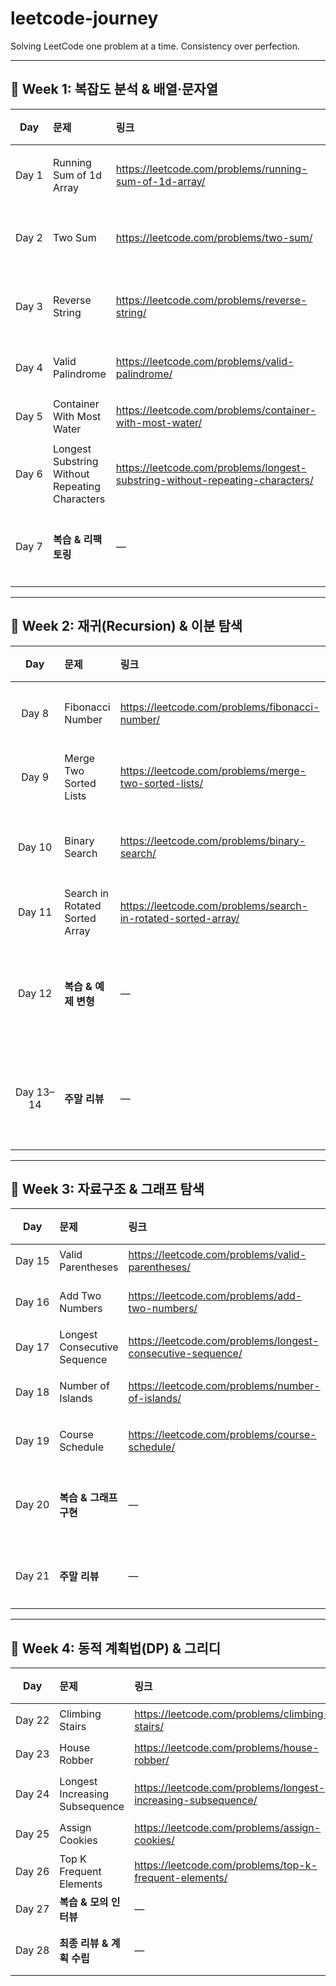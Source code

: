 # leetcode-journey

Solving LeetCode one problem at a time. Consistency over perfection.

---

## 🌟 Week 1: 복잡도 분석 & 배열·문자열

| Day    | 문제                                                      | 링크                                                                 | 난이도 | 학습 포인트                                                       | 완료 |
|:------:|:----------------------------------------------------------|:---------------------------------------------------------------------|:------:|:------------------------------------------------------------------|:-----|
| Day 1  | Running Sum of 1d Array                                   | https://leetcode.com/problems/running-sum-of-1d-array/               | Easy   | Prefix Sum 패턴<br>O(n) 시간·O(1) 공간                            | ☐    |
| Day 2  | Two Sum                                                   | https://leetcode.com/problems/two-sum/                               | Easy   | HashMap 보완 검색 패턴<br>O(n) 시간·O(n) 공간                      | ☐    |
| Day 3  | Reverse String                                            | https://leetcode.com/problems/reverse-string/                        | Easy   | Two‑pointer in‑place 뒤집기<br>char 배열 vs StringBuilder          | ☐    |
| Day 4  | Valid Palindrome                                          | https://leetcode.com/problems/valid-palindrome/                      | Easy   | 문자열 전처리 + 투-포인터 유효성 검사                             | ☐    |
| Day 5  | Container With Most Water                                 | https://leetcode.com/problems/container-with-most-water/             | Medium | 양끝 투-포인터로 최적 해 탐색                                     | ☐    |
| Day 6  | Longest Substring Without Repeating Characters            | https://leetcode.com/problems/longest-substring-without-repeating-characters/ | Medium | 슬라이딩 윈도우 + Map으로 인덱스 관리                             | ☐    |
| Day 7  | **복습 & 리팩토링**                                        | —                                                                    | —      | 각 풀이 복잡도 문서화<br>코드 클린업 (불필요 객체 제거)           | ☐    |

---

## 🌟 Week 2: 재귀(Recursion) & 이분 탐색

| Day       | 문제                             | 링크                                                                    | 난이도 | 학습 포인트                                                        | 완료 |
|:---------:|:--------------------------------|:------------------------------------------------------------------------|:------:|:-------------------------------------------------------------------|:-----|
| Day 8     | Fibonacci Number                | https://leetcode.com/problems/fibonacci-number/                         | Easy   | 단순 재귀 vs 탑다운 메모이제이션 비교                             | ☐    |
| Day 9     | Merge Two Sorted Lists          | https://leetcode.com/problems/merge-two-sorted-lists/                   | Easy   | 연결 리스트 병합(분할 정복)                                      | ☐    |
| Day 10    | Binary Search                   | https://leetcode.com/problems/binary-search/                            | Easy   | 반복 vs 재귀 이진 탐색 구현<br>O(log n) 이해                      | ☐    |
| Day 11    | Search in Rotated Sorted Array  | https://leetcode.com/problems/search-in-rotated-sorted-array/           | Medium | Pivot 처리한 변형 이분 탐색                                       | ☐    |
| Day 12    | **복습 & 예제 변형**             | —                                                                      | —      | 메모이제이션 vs 단순 재귀 성능 측정<br>경계 조건 테스트 케이스 추가 | ☐    |
| Day 13–14 | **주말 리뷰**                    | —                                                                      | —      | Week 1–2 핵심 노트 정리<br>GitHub 커밋 & README 업데이트           | ☐    |

---

## 🌟 Week 3: 자료구조 & 그래프 탐색

| Day    | 문제                           | 링크                                                       | 난이도 | 학습 포인트                                           | 완료 |
|:------:|:------------------------------|:-----------------------------------------------------------|:------:|:------------------------------------------------------|:-----|
| Day 15 | Valid Parentheses             | https://leetcode.com/problems/valid-parentheses/           | Easy   | Stack으로 괄호 매칭                                   | ☐    |
| Day 16 | Add Two Numbers               | https://leetcode.com/problems/add-two-numbers/             | Medium | 연결 리스트 덧셈 + 자리올림 처리                      | ☐    |
| Day 17 | Longest Consecutive Sequence  | https://leetcode.com/problems/longest-consecutive-sequence/ | Medium | HashSet으로 연속 수열 탐색                            | ☐    |
| Day 18 | Number of Islands             | https://leetcode.com/problems/number-of-islands/           | Medium | DFS/BFS로 그리드 탐색 + 방문 처리                    | ☐    |
| Day 19 | Course Schedule               | https://leetcode.com/problems/course-schedule/             | Medium | 위상 정렬/Union‑Find로 사이클 검출                    | ☐    |
| Day 20 | **복습 & 그래프 구현**         | —                                                          | —      | 인접 리스트 vs 행렬 구현 비교<br>코드에 주석으로 방문 순서 표시 | ☐    |
| Day 21 | **주말 리뷰**                  | —                                                          | —      | Week 3 전체 개념 맵 작성<br>혼자 설명해 보기            | ☐    |

---

## 🌟 Week 4: 동적 계획법(DP) & 그리디

| Day    | 문제                                | 링크                                                         | 난이도 | 학습 포인트                                                   | 완료 |
|:------:|:-----------------------------------|:-------------------------------------------------------------|:------:|:--------------------------------------------------------------|:-----|
| Day 22 | Climbing Stairs                     | https://leetcode.com/problems/climbing-stairs/                | Easy   | 점화식 설계<br>탑다운 vs 바텀업 비교                          | ☐    |
| Day 23 | House Robber                        | https://leetcode.com/problems/house-robber/                   | Medium | 상태 전이(state machine) DP 모델링                            | ☐    |
| Day 24 | Longest Increasing Subsequence      | https://leetcode.com/problems/longest-increasing-subsequence/ | Medium | O(n²) DP vs O(n log n) 이분 탐색 최적화                       | ☐    |
| Day 25 | Assign Cookies                      | https://leetcode.com/problems/assign-cookies/                 | Easy   | 그리디 매칭 설계<br>정렬 + 투-포인터                           | ☐    |
| Day 26 | Top K Frequent Elements             | https://leetcode.com/problems/top-k-frequent-elements/        | Medium | Heap(PriorityQueue) 기반 빈도 정렬                            | ☐    |
| Day 27 | **복습 & 모의 인터뷰**               | —                                                            | —      | 30분 타임박스, Medium 2문제 풀기                              | ☐    |
| Day 28 | **최종 리뷰 & 계획 수립**            | —                                                            | —      | GitHub 최종 커밋<br>취약 단원 추가 보강 계획                  | ☐    |
